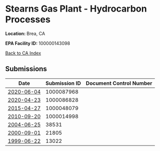 # Stearns Gas Plant - Hydrocarbon Processes

**Location:** Brea, CA

**EPA Facility ID:** 100000143098

[Back to CA Index](../../index.md)

## Submissions

| Date | Submission ID | Document Control Number |
|------|--------------|-------------------------|
| [2020-06-04](submissions/1000087968.md) | 1000087968 |  |
| [2020-04-23](submissions/1000086828.md) | 1000086828 |  |
| [2015-04-27](submissions/1000048079.md) | 1000048079 |  |
| [2010-09-20](submissions/1000014998.md) | 1000014998 |  |
| [2004-06-25](submissions/38531.md) | 38531 |  |
| [2000-09-01](submissions/21805.md) | 21805 |  |
| [1999-06-22](submissions/13022.md) | 13022 |  |

